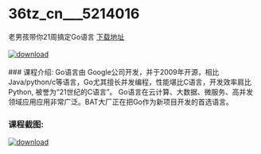 # 36tz_cn___5214016
老男孩带你21周搞定Go语言
[下载地址](http://www.36tz.cn/article/5214016 "下载地址")
<br/></br>[![download](http://36tz.cn/muke_img/2020_06_1-96-300x210.png "下载地址")](http://www.36tz.cn/article/5214016 "下载地址")
<br/></br>### 课程介绍:
Go语言由 Google公司开发，并于2009年开源，相比Java/python/c等语言，Go尤其擅长并发编程，性能堪比C语言，开发效率肩比Python, 被誉为“21世纪的C语言”。
Go语言在云计算、大数据、微服务、高并发领域应用应用非常广泛。BAT大厂正在把Go作为新项目开发的首选语言。

### 课程截图:
[![download](http://36tz.cn/muke_img/2020_06_2-108.png "下载地址")](http://www.36tz.cn/article/5214016 "下载地址")
